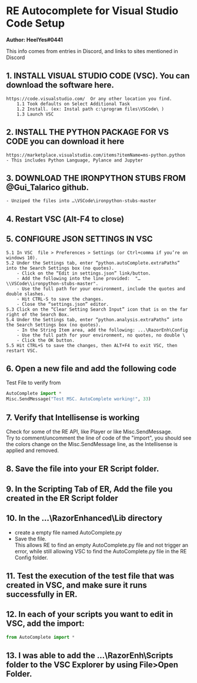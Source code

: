 # RE Autocomplete for Visual Studio Code Setup

**Author: HeelYes#0441**

This info comes from entries in Discord, and links to sites mentioned in Discord
## 1. INSTALL VISUAL STUDIO CODE (VSC).   You can download the software here.   
    https://code.visualstudio.com/  Or any other location you find.
        1.1 Took defaults on Select Additional Task
        1.2 Install. (ex: Instal path c:\program files\VSCode\ )
        1.3 Launch VSC
  
## 2. INSTALL THE PYTHON PACKAGE FOR VS CODE you can download it here
    https://marketplace.visualstudio.com/items?itemName=ms-python.python
    - This includes Python Language, Pylance and Jupyter

## 3. DOWNLOAD THE IRONPYTHON STUBS FROM @Gui_Talarico github.  
    - Unziped the files into …\VSCode\ironpython-stubs-master

## 4. Restart VSC (Alt-F4 to close)

## 5. CONFIGURE JSON SETTINGS IN VSC      
    5.1 In VSC  file > Preferences > Settings (or Ctrl+comma if you’re on windows 10).    
    5.2 Under the Settings tab, enter “python.autoComplete.extraPaths” into the Search Settings box (no quotes).    
        - Click on the “Edit in settings.json” link/button.    
        - Add the following into the line provided:  "…\\VSCode\\ironpython-stubs-master".    
        - Use the full path for your environment, include the quotes and double slashes.    
        - Hit CTRL-S to save the changes.    
        - Close the “settings.json” editor.    
    5.3 Click on the “Clear Setting Search Input” icon that is on the far right of the Search Box.    
    5.4 Under the Settings tab, enter “python.analysis.extraPaths” into the Search Settings box (no quotes).    
        - In the String Item area, add the following: ...\RazorEnh\Config     
        - Use the full path for your environment, no quotes, no double \    
        - Click the OK button.    
    5.5 Hit CTRL+S to save the changes, then ALT+F4 to exit VSC, then restart VSC.    

## 6. Open a new file and add the following code     
Test File to verify from      
```py
AutoComplete import *
Misc.SendMessage("Test MSC. AutoComplete working!", 33)
```

## 7. Verify that Intellisense is working
Check for some of the RE API, like Player or like Misc.SendMessage.     
Try to comment/uncomment the line of code of the "import", you should see the colors change on the Misc.SendMessage line, as the Intellisense is applied and removed.    

## 8. Save the file into your ER Script folder.    

## 9. In the Scripting Tab of ER, Add the file you created in the ER Script folder    

## 10. In the …\RazorEnhanced\Lib directory
- create a empty file named AutoComplete.py
- Save the file.    
This allows RE to find an empty AutoComplete.py file and not trigger an error, while still allowing VSC to find the AutoComplete.py file in the RE Config folder.    

## 11. Test the execution of the test file that was created in VSC, and make sure it runs successfully in ER.    
    
## 12. In each of your scripts you want to edit in VSC, add the import:    
```py
from AutoComplete import *    
```    

## 13. I was able to add the …\RazorEnh\Scripts folder to the VSC Explorer by using File>Open Folder.

